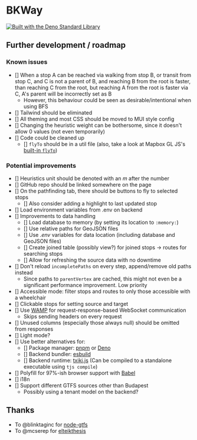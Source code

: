 # BKWay

[![Built with the Deno Standard Library](https://img.shields.io/badge/Built_with_std-blue?logo=deno)](https://jsr.io/@std)

## Further development / roadmap

### Known issues

- [] When a stop A can be reached via walking from stop B, or transit from stop C, and C is not a parent of B, and reaching B from the root is faster, than reaching C from the root, but reaching A from the root is faster via C, A's parent will be incorrectly set as B
  - However, this behaviour could be seen as desirable/intentional when using BFS
- [] Tailwind should be eliminated
- [] All theming and most CSS should be moved to MUI style config
- [] Changing the heuristic weight can be bothersome, since it doesn't allow 0 values (not even temporarily)
- [] Code could be cleaned up
  - [] `flyTo` should be in a util file (also, take a look at Mapbox GL JS's [built-in `flyTo`](https://docs.mapbox.com/mapbox-gl-js/api/#map#flyto))

### Potential improvements

- [] Heuristics unit should be denoted with an *m* after the number
- [] GitHub repo should be linked somewhere on the page
- [] On the pathfinding tab, there should be buttons to fly to selected stops
  - [] Also consider adding a highlight to last updated stop
- [] Load environment variables from .env on backend
- [] Improvements to data handling
  - [] Load database to memory (by setting its location to `:memory:`)
  - [] Use relative paths for GeoJSON files
  - [] Use *.env* variables for data location (including database and GeoJSON files)
  - [] Create joined table (possibly view?) for joined stops -> routes for searching stops
  - [] Allow for refreshing the source data with no downtime
- [] Don't reload `incompletePaths` on every step, append/remove old paths instead
  - Since paths to `parentVertex` are cached, this might not even be a significant performance improvement. Low priority
- [] Accessible mode: filter stops and routes to only those accessible with a wheelchair
- [] Clickable stops for setting source and target
- [] Use [WAMP](https://wamp-proto.org/) for request-response-based WebSocket communication
  - Skips sending headers on every request
- [] Unused columns (especially those always null) should be omitted from responses
- [] Light mode?
- [] Use better alternatives for:
  - [] Package manager: [pnpm](https://github.com/pnpm/pnpm) or [Deno](https://github.com/denoland/deno)
  - [] Backend bundler: [esbuild](https://github.com/evanw/esbuild)
  - [] Backend runtime: [txiki.js](https://github.com/saghul/txiki.js/) (Can be compiled to a standalone executable using `tjs compile`)
- [] Polyfill for 97%-ish browser support with [Babel](https://github.com/babel/babel)
- [] i18n
- [] Support different GTFS sources other than Budapest
  - Possibly using a tenant model on the backend?

## Thanks

- To @blinktaginc for [node-gtfs](https://github.com/blinktaginc/node-gtfs)
- To @mcserep for [elteikthesis](https://github.com/mcserep/elteikthesis)
